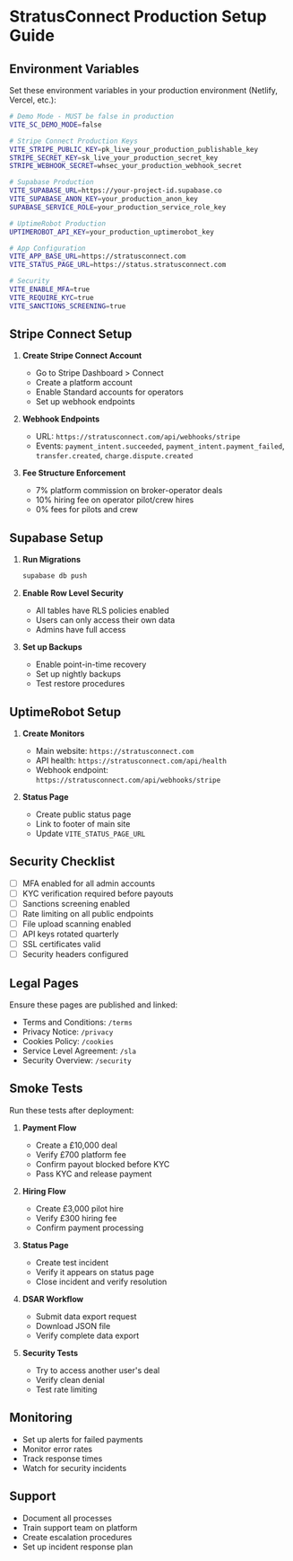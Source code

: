 # StratusConnect Production Setup Guide

## Environment Variables

Set these environment variables in your production environment (Netlify, Vercel, etc.):

```bash
# Demo Mode - MUST be false in production
VITE_SC_DEMO_MODE=false

# Stripe Connect Production Keys
VITE_STRIPE_PUBLIC_KEY=pk_live_your_production_publishable_key
STRIPE_SECRET_KEY=sk_live_your_production_secret_key
STRIPE_WEBHOOK_SECRET=whsec_your_production_webhook_secret

# Supabase Production
VITE_SUPABASE_URL=https://your-project-id.supabase.co
VITE_SUPABASE_ANON_KEY=your_production_anon_key
SUPABASE_SERVICE_ROLE=your_production_service_role_key

# UptimeRobot Production
UPTIMEROBOT_API_KEY=your_production_uptimerobot_key

# App Configuration
VITE_APP_BASE_URL=https://stratusconnect.com
VITE_STATUS_PAGE_URL=https://status.stratusconnect.com

# Security
VITE_ENABLE_MFA=true
VITE_REQUIRE_KYC=true
VITE_SANCTIONS_SCREENING=true
```

## Stripe Connect Setup

1. **Create Stripe Connect Account**
   - Go to Stripe Dashboard > Connect
   - Create a platform account
   - Enable Standard accounts for operators
   - Set up webhook endpoints

2. **Webhook Endpoints**
   - URL: `https://stratusconnect.com/api/webhooks/stripe`
   - Events: `payment_intent.succeeded`, `payment_intent.payment_failed`, `transfer.created`, `charge.dispute.created`

3. **Fee Structure Enforcement**
   - 7% platform commission on broker-operator deals
   - 10% hiring fee on operator pilot/crew hires
   - 0% fees for pilots and crew

## Supabase Setup

1. **Run Migrations**
   ```bash
   supabase db push
   ```

2. **Enable Row Level Security**
   - All tables have RLS policies enabled
   - Users can only access their own data
   - Admins have full access

3. **Set up Backups**
   - Enable point-in-time recovery
   - Set up nightly backups
   - Test restore procedures

## UptimeRobot Setup

1. **Create Monitors**
   - Main website: `https://stratusconnect.com`
   - API health: `https://stratusconnect.com/api/health`
   - Webhook endpoint: `https://stratusconnect.com/api/webhooks/stripe`

2. **Status Page**
   - Create public status page
   - Link to footer of main site
   - Update `VITE_STATUS_PAGE_URL`

## Security Checklist

- [ ] MFA enabled for all admin accounts
- [ ] KYC verification required before payouts
- [ ] Sanctions screening enabled
- [ ] Rate limiting on all public endpoints
- [ ] File upload scanning enabled
- [ ] API keys rotated quarterly
- [ ] SSL certificates valid
- [ ] Security headers configured

## Legal Pages

Ensure these pages are published and linked:
- Terms and Conditions: `/terms`
- Privacy Notice: `/privacy`
- Cookies Policy: `/cookies`
- Service Level Agreement: `/sla`
- Security Overview: `/security`

## Smoke Tests

Run these tests after deployment:

1. **Payment Flow**
   - Create a £10,000 deal
   - Verify £700 platform fee
   - Confirm payout blocked before KYC
   - Pass KYC and release payment

2. **Hiring Flow**
   - Create £3,000 pilot hire
   - Verify £300 hiring fee
   - Confirm payment processing

3. **Status Page**
   - Create test incident
   - Verify it appears on status page
   - Close incident and verify resolution

4. **DSAR Workflow**
   - Submit data export request
   - Download JSON file
   - Verify complete data export

5. **Security Tests**
   - Try to access another user's deal
   - Verify clean denial
   - Test rate limiting

## Monitoring

- Set up alerts for failed payments
- Monitor error rates
- Track response times
- Watch for security incidents

## Support

- Document all processes
- Train support team on platform
- Create escalation procedures
- Set up incident response plan

